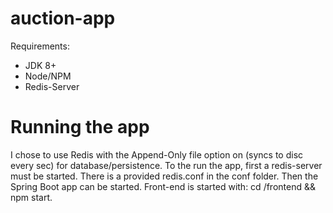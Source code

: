 # auction-app
Requirements:
- JDK 8+
- Node/NPM
- Redis-Server
# Running the app
I chose to use Redis with the Append-Only file option on (syncs to disc every sec) for database/persistence. To the run the app, first a redis-server must be started. There is a provided redis.conf in the conf folder.
Then the Spring Boot app can be started. Front-end is started with: cd /frontend && npm start.
